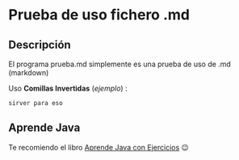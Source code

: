 # Prueba de uso fichero .md

## Descripción

El programa prueba.md simplemente es una prueba de uso de .md (markdown)

Uso **Comillas Invertidas** (*ejemplo*) :

```Comillas invertidas
sirver para eso
```

## Aprende Java

Te recomiendo el libro [Aprende Java con Ejercicios](https://leanpub.com/aprendejava) :wink:

